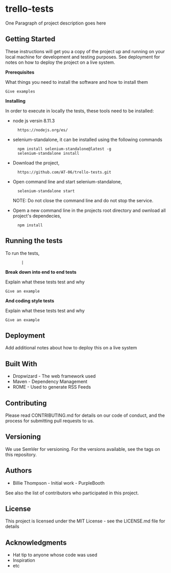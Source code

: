 # trello-tests

One Paragraph of project description goes here

**Getting Started**
-
These instructions will get you a copy of the project up and running on your local machine for development and testing purposes. See deployment for notes on how to deploy the project on a live system.

**Prerequisites**

What things you need to install the software and how to install them

    Give examples
    
**Installing**

In order to execute in locally the tests, these tools need to be installed:
- node js versin 8.11.3
        
        https://nodejs.org/es/
    
- selenium-standalone, it can be installed using the following commands
    
        npm install selenium-standalone@latest -g   
        selenium-standalone install       

- Download the project,
        
        https://github.com/AT-06/trello-tests.git

- Open command line and start selenium-standalone,
        
        selenium-standalone start        
    NOTE: Do not close the command line and do not stop the service.

- Opem a new command line in the projects root directory and ownload all project's dependecies,
      
        npm install
                          
**Running the tests**
-
To run the tests,

           |    

**Break down into end to end tests**

Explain what these tests test and why

    Give an example
**And coding style tests**

Explain what these tests test and why

    Give an example

**Deployment**
-
Add additional notes about how to deploy this on a live system

**Built With**
-
- Dropwizard - The web framework used
- Maven - Dependency Management
- ROME - Used to generate RSS Feeds

**Contributing**
-
Please read CONTRIBUTING.md for details on our code of conduct, and the process for submitting pull requests to us.

**Versioning**
-
We use SemVer for versioning. For the versions available, see the tags on this repository.

**Authors**
-
- Billie Thompson - Initial work - PurpleBooth

See also the list of contributors who participated in this project.

**License**
-
This project is licensed under the MIT License - see the LICENSE.md file for details

**Acknowledgments**
-
- Hat tip to anyone whose code was used
- Inspiration
- etc